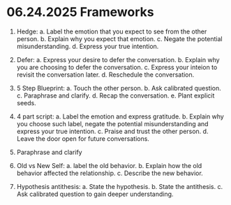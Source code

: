 # 06.24.2025 Frameworks

1. Hedge:
a. Label the emotion that you expect to see from the other person.
b. Explain why you expect that emotion.
c. Negate the potential misunderstanding.
d. Express your true intention.

2. Defer:
a. Express your desire to defer the conversation.
b. Explain why you are choosing to defer the conversation.
c. Express your inteion to revisit the conversation later.
d. Reschedule the conversation.

3. 5 Step Blueprint:
a. Touch the other person.
b. Ask calibrated question.
c. Paraphrase and clarify.
d. Recap the conversation.
e. Plant explicit seeds.

4. 4 part script:
a. Label the emotion and express gratitude.
b. Explain why you choose such label, negate the potential misunderstanding and express your true intention.
c. Praise and trust the other person.
d. Leave the door open for future conversations.

5. Paraphrase and clarify

6. Old vs New Self:
a. label the old behavior.
b. Explain how the old behavior affected the relationship.
c. Describe the new behavior.

7. Hypothesis antithesis:
a. State the hypothesis.
b. State the antithesis.
c. Ask calibrated question to gain deeper understanding.
